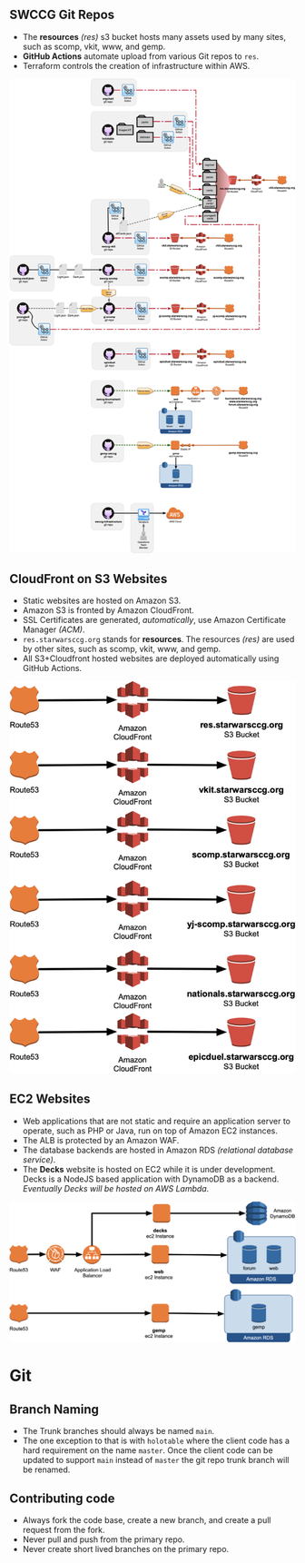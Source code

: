 

## SWCCG Git Repos

* The **resources** *(res)* s3 bucket hosts many assets used by many sites, such as scomp, vkit, www, and gemp.
* **GitHub Actions** automate upload from various Git repos to `res`.
* Terraform controls the creation of infrastructure within AWS.

![SWCCG Git Repos List](pix/swccg_git_repos.png)





## CloudFront on S3 Websites

* Static websites are hosted on Amazon S3.
* Amazon S3 is fronted by Amazon CloudFront.
* SSL Certificates are generated, *automatically*, use Amazon Certificate Manager *(ACM)*.
* `res.starwarsccg.org` stands for **resources**. The resources _(res)_ are used by other sites, such as scomp, vkit, www, and gemp.
* All S3+Cloudfront hosted websites are deployed automatically using GitHub Actions.

![SWCCG S3 with CloudFront hosted Websites](pix/swccg_cloudfront_s3_websites.png)





## EC2 Websites

* Web applications that are not static and require an application server to operate, such as PHP or Java, run on top of Amazon EC2 instances.
* The ALB is protected by an Amazon WAF.
* The database backends are hosted in Amazon RDS _(relational database service)_.
* The **Decks** website is hosted on EC2 while it is under development.<br />Decks is a NodeJS based application with DynamoDB as a backend.<br />_Eventually Decks will be hosted on AWS Lambda._

![SWCCG EC2 hosted Websites](pix/swccg_ec2_websites.png)






# Git

## Branch Naming

* The Trunk branches should always be named `main`.
* The one exception to that is with `holotable` where the client code has a hard requirement on the name `master`. Once the client code can be updated to support `main` instead of `master` the git repo trunk branch will be renamed.

## Contributing code

* Always fork the code base, create a new branch, and create a pull request from the fork.
* Never pull and push from the primary repo.
* Never create short lived branches on the primary repo.





